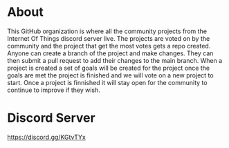 # About
This GitHub organization is where all the community projects from the Internet Of Things discord server live. The projects are voted on by the community and the project that get the most votes gets a repo created. Anyone can create a branch of the project and make changes. They can then submit a pull request to add their changes to the main branch. When a project is created a set of goals will be created for the project once the goals are met the project is finished and we will vote on a new project to start. Once a project is finnished it will stay open for the community to continue to improve if they wish.

# Discord Server
https://discord.gg/KGtvTYx
